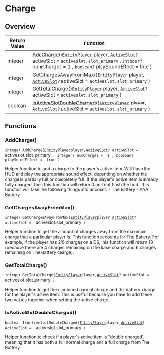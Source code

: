 # Charge

## Overview

| Return Value | Function |
| - | - |
| integer | [AddCharge](charge.md#addcharge)()[`EntityPlayer`](https://wofsauge.github.io/IsaacDocs/rep/EntityPlayer.html) player, [`ActiveSlot`](https://wofsauge.github.io/IsaacDocs/rep/enums/ActiveSlot.html)`?` activeSlot =  `activeslot.slot_primary` , `integer?` numCharges =  1 , `boolean?` playSoundEffect =  true ) |
| integer | [GetChargesAwayFromMax](charge.md#getchargesawayfrommax)()[`EntityPlayer`](https://wofsauge.github.io/IsaacDocs/rep/EntityPlayer.html) player, [`ActiveSlot`](https://wofsauge.github.io/IsaacDocs/rep/enums/ActiveSlot.html)`?` activeSlot =  `activeslot.slot_primary` ) |
| integer | [GetTotalCharge](charge.md#gettotalcharge)()[`EntityPlayer`](https://wofsauge.github.io/IsaacDocs/rep/EntityPlayer.html) player, [`ActiveSlot`](https://wofsauge.github.io/IsaacDocs/rep/enums/ActiveSlot.html)`?` activeSlot =  `activeslot.slot_primary` ) |
| boolean | [IsActiveSlotDoubleCharged](charge.md#isactiveslotdoublecharged)()[`EntityPlayer`](https://wofsauge.github.io/IsaacDocs/rep/EntityPlayer.html) player, [`ActiveSlot`](https://wofsauge.github.io/IsaacDocs/rep/enums/ActiveSlot.html)`?` activeSlot =  `activeslot.slot_primary` ) |

## Functions

### AddCharge()

`integer AddCharge(`[`EntityPlayer`](https://wofsauge.github.io/IsaacDocs/rep/EntityPlayer.html)` player, `[`ActiveSlot`](https://wofsauge.github.io/IsaacDocs/rep/enums/ActiveSlot.html)`? activeSlot =  `activeslot.slot_primary` , integer? numCharges =  1 , boolean? playSoundEffect =  true )`

Helper function to add a charge to the player's active item. Will flash the HUD and play the appropriate sound effect, depending on whether the charge is partially full or completely full. 
If the player's active item is already fully charged, then this function will return 0 and not flash the hud. 
This function will take the following things into account: - The Battery - AAA Battery 

### GetChargesAwayFromMax()

`integer GetChargesAwayFromMax(`[`EntityPlayer`](https://wofsauge.github.io/IsaacDocs/rep/EntityPlayer.html)` player, `[`ActiveSlot`](https://wofsauge.github.io/IsaacDocs/rep/enums/ActiveSlot.html)`? activeSlot =  `activeslot.slot_primary` )`

Helper function to get the amount of charges away from the maximum charge that a particular player is. 
This function accounts for The Battery. For example, if the player has 2/6 charges on a D6, this function will return 10 (because there are 4 charges remaining on the base charge and 6 charges remaining on The Battery charge). 

### GetTotalCharge()

`integer GetTotalCharge(`[`EntityPlayer`](https://wofsauge.github.io/IsaacDocs/rep/EntityPlayer.html)` player, `[`ActiveSlot`](https://wofsauge.github.io/IsaacDocs/rep/enums/ActiveSlot.html)`? activeSlot =  `activeslot.slot_primary` )`

Helper function to get the combined normal charge and the battery charge for the player's active item. This is useful because you have to add these two values together when setting the active charge. 

### IsActiveSlotDoubleCharged()

`boolean IsActiveSlotDoubleCharged(`[`EntityPlayer`](https://wofsauge.github.io/IsaacDocs/rep/EntityPlayer.html)` player, `[`ActiveSlot`](https://wofsauge.github.io/IsaacDocs/rep/enums/ActiveSlot.html)`? activeSlot =  `activeslot.slot_primary` )`

Helper function to check if a player's active item is "double charged", meaning that it has both a full normal charge and a full charge from The Battery. 

